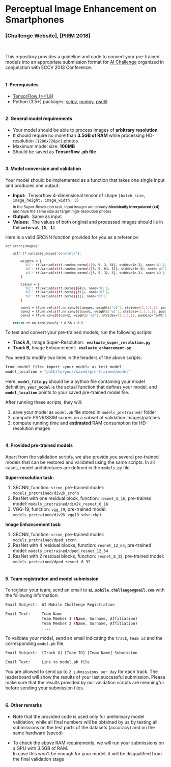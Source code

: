 # Perceptual Image Enhancement on Smartphones

### [[Challenge Website]](http://ai-benchmark.org), [[PIRM 2018]](https://www.pirm2018.org/)

<br/>

This repository provides a guideline and code to convert your pre-trained models into an appropriate submission format for [AI Challenge](http://ai-benchmark.org) organized in conjunction with ECCV 2018 Conference.<br/><br/>


#### 1. Prerequisites

- [TensorFlow (>=1.8)](https://www.tensorflow.org/install/)
- Python (3.5+) packages: [scipy](https://pypi.org/project/scipy/), [numpy](https://pypi.org/project/numpy/), [psutil](https://pypi.org/project/psutil/)<br/><br/>


#### 2. General model requirements

- Your model should be able to process images of <b>arbitrary resolution</b>
- It should require no more than <b>3.5GB of RAM</b> while processing HD-resolution ```[1280x720px]``` photos
- Maximum model size: <b>100MB</b>
- Should be saved as <b>Tensorflow .pb file</b></br></br>


#### 3. Model conversion and validation

Your model should be implemented as a function that takes one single input and produces one output:

- <b>Input:</b>&nbsp; Tensorflow 4-dimensional tensor of shape ```[batch_size, image_height, image_width, 3]```</br><sub>In the Super-Resolution task, input images are already <b>bicubically interpolated (x4)</b> and have the same size as target high-resolution photos</br></sub>
- <b>Output:</b>&nbsp; Same as input
- <b>Values:</b>&nbsp; The values of both original and processed images should lie in the <b>```interval [0, 1]```</b>

Here is a valid SRCNN function provided for you as a reference:</br>

<sub>

```bash
def srcnn(images):

    with tf.variable_scope("generator"):

        weights = {
          'w1': tf.Variable(tf.random_normal([9, 9, 3, 64], stddev=1e-3), name='w1'),
          'w2': tf.Variable(tf.random_normal([5, 5, 64, 32], stddev=1e-3), name='w2'),
          'w3': tf.Variable(tf.random_normal([5, 5, 32, 3], stddev=1e-3), name='w3')
        }

        biases = {
          'b1': tf.Variable(tf.zeros([64]), name='b1'),
          'b2': tf.Variable(tf.zeros([32]), name='b2'),
          'b3': tf.Variable(tf.zeros([1]), name='b3')
        }

        conv1 = tf.nn.relu(tf.nn.conv2d(images, weights['w1'], strides=[1,1,1,1], padding='SAME') + biases['b1'])
        conv2 = tf.nn.relu(tf.nn.conv2d(conv1, weights['w2'], strides=[1,1,1,1], padding='SAME') + biases['b2'])
        conv3 = tf.nn.conv2d(conv2, weights['w3'], strides=[1,1,1,1], padding='SAME') + biases['b3']

    return tf.nn.tanh(conv3) * 0.58 + 0.5
```
</sub>

To test and convert your pre-trained models, run the following scripts:

- <b>Track A,</b> Image Super-Resolution:&nbsp; <b>```evaluate_super_resolution.py```</b>
- <b>Track B,</b> Image Enhancement:&nbsp; <b>```evaluate_enhancement.py```</b>

You need to modify two lines in the headers of the above scripts:

```bash
from <model_file> import <your_model> as test_model
model_location = "path/to/your/saved/pre-trained/model"
```

Here, <b>```model_file.py```</b> should be a python file containing your model definition, <b>```your_model```</b> is the actual function that defines your model, and <b>```model_location```</b> points to your saved pre-trained model file.</br>

After running these scripts, they will:

1. save your model as ```model.pb``` file stored in ```models_pretrained/``` folder
2. compute PSNR/SSIM scores on a subset of validation images/patches
3. compute running time and <b>estimated</b> RAM consumption for HD-resolution images</br></br>

#### 4. Provided pre-trained models

Apart from the validation scripts, we also provide you several pre-trained models that can be restored and validated using the same scripts. In all cases, model architectures are defined in the ```models.py``` file.

<b>Super-resolution task:</b>

1. SRCNN, function: ```srcnn```, pre-trained model: ```models_pretrained/div2k_srcnn```
2. ResNet with one residual block, function: ```resnet_6_16```, pre-trained model: ```models_pretrained/div2k_resnet_6_16```
3. VGG-19, function: ```vgg_19```, pre-trained model: ```models_pretrained/div2k_vgg19_vdsr.ckpt```

<b>Image Enhancement task:</b>

1. SRCNN, function: ```srcnn```, pre-trained model: ```models_pretrained/dped_srcnn```
2. ResNet with 4 residual blocks, function: ```resnet_12_64```, pre-trained model: ```models_pretrained/dped_resnet_12_64```
3. ResNet with 2 residual blocks, function: ```resnet_8_32```, pre-trained model: ```models_pretrained/dped_resnet_8_32```</br></br>

#### 5. Team registration and model submission

To register your team, send an email to <b>```ai.mobile.challenge@gmail.com```</b> with the following information:

```bash
Email Subject:  AI Mobile Challenge Registration

Email Text:     Team Name
                Team Member 1 (Name, Surname, Affiliation)
                Team Member 2 (Name, Surname, Affiliation)
                ....
```

To validate your model, send an email indicating the ```track```, ```team id``` and the corresponding ```model.pb``` file:

```bash
Email Subject:  [Track X] [Team ID] [Team Name] Submission

Email Text:     Link to model.pb file
```
You are allowed to send up to ```2 submissions per day``` for each track. The leaderboard will show the results of your last successful submission. Please make sure that the results provided by our validation scripts are meaningful before sending your submission files.</br></br>

#### 6. Other remarks

- Note that the provided code is used only for preliminary model validation, while all final numbers will be obtained by us by testing all submissions on the test parts of the datasets (accuracy) and on the same hardware (speed)

- To check the above RAM requirements, we will run your submissions on a GPU with 3.5GB of RAM.<br/> In case this won't be enough for your model, it will be disqualified from the final validation stage

